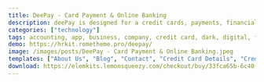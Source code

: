 ```yaml
---
title: DeePay - Card Payment & Online Banking
description: deePay is designed for a credit cards, payments, financial, loans, apps, business,es or any type of person or business who wants to showcase their work, services, and professional way.
categories: ["technology"]
tags: accounting, app, business, company, credit card, dark, digital, finance, gateway, loan, payment, services, startup, wordpress template
demo: https://hrkit.rometheme.pro/deepay/
image: /images/posts/DeePay - Card Payment & Online Banking.jpeg
templates: ["About Us", "Blog", "Contact", "Credit Card Details", "Credit Card List", "Faqs", "Features", "Footer", "Global", "Header", "Homepage", "Partner", "Pricing", "Service", "Team Detail", "Team"]
download: https://elemkits.lemonsqueezy.com/checkout/buy/33fca65b-6c40-406b-b837-13aede779b5f
---
```

